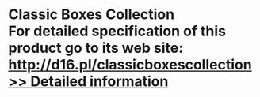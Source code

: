 # Classic Boxes Collection<br />For detailed specification of this product go to its web site: http://d16.pl/classicboxescollection<br />[>> Detailed information](https://secure.shareit.com/shareit/product.html?productid=300420041&affiliateid=200057808)